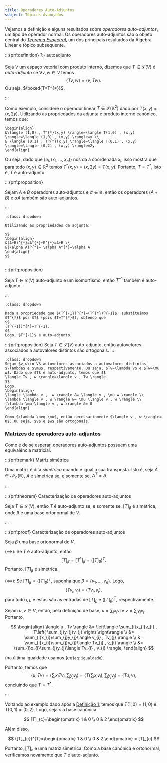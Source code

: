 ```yaml
---
title: Operadores Auto-Adjuntos
subject: Tópicos Avançados
---
```


Vejamos a definição e alguns resultados sobre *operadores auto-adjuntos*, um tipo de operador normal. Os operadores auto-adjuntos são o objeto central do [*Teorema Espectral*](teorema-espectral.md), um dos principais resultados da Álgebra Linear e tópico subsequente.

:::{prf:definition}
:label: autoadjunto

Seja $V$ um espaço vetorial com produto interno, dizemos que $T\in \mathcal{L}(V)$ é *auto-adjunto* se $\forall v,w\in V$ temos
$$
\langle Tv , w \rangle=\langle v , Tw \rangle.
$$
Ou seja, $\boxed{T=T^{*}}$.

:::

Como exemplo, considere o operador linear $T\in \mathcal{L}(\mathbb{R}^{2})$ dado por $T(x,y)=(x,2y)$. Utilizando as propriedades da adjunta e produto interno canônico, temos que:

```{math}
\begin{align}
&\langle (1,0) , T^{*}(x,y) \rangle=\langle T(1,0) , (x,y) \rangle=\langle (1,0) , (x,y) \rangle=x \\
& \langle (0,1) , T^{*}(x,y) \rangle=\langle T(0,1) , (x,y) \rangle=\langle (0,2) , (x,y) \rangle=2y
\end{align}
```

Ou seja, dado que $\langle e_{i} , (x_{1},\dots,x_{n}) \rangle$ nos dá a coordenada $x_{i}$, isso mostra que para todo $(x,y)\in \mathbb{R}^{2}$ temos $T^{*}(x,y)=(x,2y)=T(x,y)$. Portanto, $T=T^{*}$, isto é, $T$ é auto-adjunto.

:::{prf:proposition}

Sejam $A$ e $B$ operadores auto-adjuntos e $\alpha \in \mathbb{R}$, então os operadores $(A+B)$ e $\alpha A$ também são auto-adjuntos.

:::

```{admonition} Demonstração
:class: dropdown

Utilizando as propriedades da adjunta:

$$
\begin{align}
&(A+B)^{*}=A^{*}+B^{*}=A+B \\
&(\alpha A)^{*}= \alpha A^{*}=\alpha A
\end{align}
$$


```

:::{prf:proposition}

Seja $T\in \mathcal{L}(V)$ auto-adjunto e um isomorfismo, então $T^{-1}$ também é auto-adjunto.

:::

```{admonition} Demonstração
:class: dropdown

Dada a propriedade que $(T^{-1})^{*}=(T^{*})^{-1}$, substituímos $T^{*}$ por $T$ (pois $T=T^{*}$), obtendo que
$$
(T^{-1})^{*}=T^{-1}.
$$
Logo, $T^{-1}$ é auto-adjunto.

```

:::{prf:proposition}
Seja $T \in \mathcal{L}(V)$ auto-adjunto, então autovetores associados a autovalores distintos são ortogonais.
:::

```{admonition} Demonstração
:class: dropdown
Sejam $v,w\in V$ autovetores associados a autovalores distintos $\lambda$ e $\mu$, respectivamente. Ou seja, $Tv=\lambda v$ e $Tw=\mu w$. Dado que $T$ é auto-adjunto, temos que $$
\langle Tv , w \rangle=\langle v , Tw \rangle.
$$
Logo, 
\begin{align}
\langle \lambda v ,  w \rangle &= \langle v , \mu w \rangle \\
\lambda \langle v , w \rangle &= \mu \langle v , w \rangle \\
(\lambda-\mu)\langle v , w \rangle &= 0
\end{align}

Como $\lambda \neq \mu$, então necessariamente $\langle v , w \rangle= 0$. Ou seja, $v$ e $w$ são ortogonais.
```

### Matrizes de operadores auto-adjuntos

Como é de se esperar, operadores auto-adjuntos possuem uma equivalência matricial.

:::{prf:remark} Matriz simétrica

Uma matriz é dita *simétrica* quando é igual a sua transposta. Isto é, seja $A \in \mathcal{M}_{n}(\mathbb{R})$, $A$ é simétrica se, e somente se, $A^{T}=A$.

:::

:::{prf:theorem} Caracterização de operadores auto-adjuntos

Seja $T\in \mathcal{L}(V)$, então $T$ é auto-adjunto se, e somente se, $[T]_\beta$ é simétrica, onde $\beta$ é uma base ortonormal de $V$.

:::

:::{prf:proof} Caracterização de operadores auto-adjuntos

Seja $\beta$ uma base ortonormal de $V$.

$(\implies):$ Se $T$ é auto-adjunto, então
$$
[T]_{\beta}=[T^{*}]_{\beta}=([T]_{\beta})^{T}.
$$
Portanto, $[T]_{\beta}$ é simétrica.

$(\impliedby):$ Se $[T]_{\beta}=([T]_{\beta})^{T}$, suponha que $\beta = \{ v_{1},\dots,v_{n} \}$. Logo, 
$$
\langle Tv_{i} , v_{j} \rangle=\langle Tv_{j} , v_{i} \rangle,
\label{eq:igualdade}
$$
para todo $i,j$, e estas são as entradas de $[T]_\beta$ e $([T]_{\beta})^{T}$, respectivamente.

Sejam $u,v\in V$, então, pela definição de base, $u=\sum_{i}x_{i}v_{i}$ e $v=\sum_{j}y_{j}v_{j}$. Portanto,

$$
\begin{align}
\langle u , Tv \rangle &= \left\langle  \sum_{i}x_{i}v_{i} , T\left( \sum_{j}y_{j}v_{j} \right)  \right\rangle \\
 &= \sum_{i}x_{i}\sum_{j}y_{j}\langle v_{i} , Tv_{j} \rangle \\
&= \sum_{i}x_{i}\sum_{j}y_{j}\langle Tv_{j} , v_{i} \rangle \\
&= \sum_{i}x_{i}\sum_{j}y_{j}\langle Tv_{i} , v_{j} \rangle,
\end{align} $$

(na última igualdade usamos {eq}`eq:igualdade`).

Portanto, temos que 
$$
\langle u , Tv \rangle=\left\langle  \sum_{i}x_{i}Tv_{i} , \sum_{j}y_{j}v_{j}  \right\rangle=\left\langle  T\left( \sum_{i}x_{i}v_{i} \right) , \sum_{j}y_{j}v_{j}  \right\rangle=\langle Tu , v \rangle,
$$
concluindo que $T=T^{*}$.

:::

Voltando ao exemplo dado após a [Definição 1](#autoadjunto), temos que $T(1,0)=(1,0)$ e $T(0,1)=(0,2)$. Logo, seja $c$ a base canônica:

$$
[T]_{c}=\begin{pmatrix}
1 & 0 \\
0 & 2
\end{pmatrix}
$$

Além disso,

$$
([T]_{c})^{T}=\begin{pmatrix}
1 & 0 \\
0 & 2
\end{pmatrix} = [T]_{c}
$$

Portanto, $[T]_{c}$ é uma matriz simétrica. Como a base canônica é ortonormal, verificamos novamente que $T$ é auto-adjunto.
